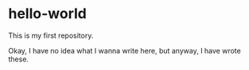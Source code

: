 # hello-world
This is my first repository.

Okay, I have no idea what I wanna write here,
but anyway, I have wrote these.
